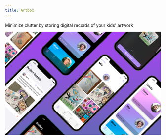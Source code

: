 ```yaml
---
title: Artbox
---
```

Minimize clutter by storing digital records of your kids' artwork  

![](/assets/promo2.png) 
